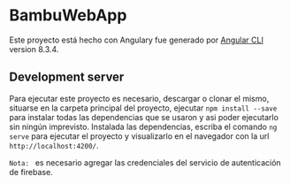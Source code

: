 # BambuWebApp

Este proyecto está hecho con Angulary fue generado por [Angular CLI](https://github.com/angular/angular-cli) version 8.3.4.

## Development server

Para ejecutar este proyecto es necesario, descargar o clonar el mismo, situarse en la carpeta principal del proyecto, ejecutar `npm install --save` para instalar todas las dependencias que se usaron y asi poder ejecutarlo sin ningún imprevisto.
Instalada las dependencias, escriba el comando `ng serve` para ejecutar el proyecto y visualizarlo en el navegador con la url `http://localhost:4200/`. 

`Nota: ` es necesario agregar las credenciales del servicio de autenticación de firebase.